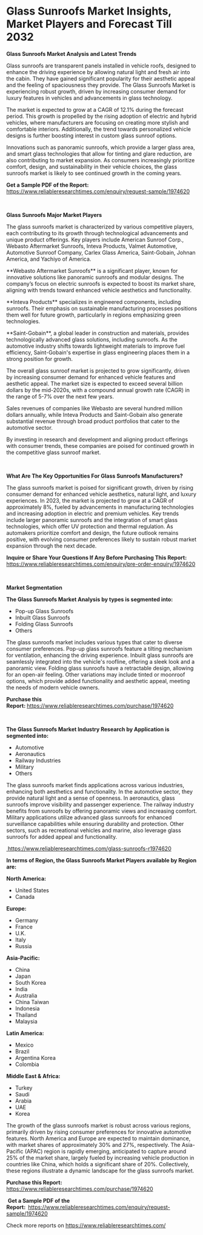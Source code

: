 <p><h1>Glass Sunroofs Market Insights, Market Players and Forecast Till 2032</h1></p><p><strong>Glass Sunroofs Market Analysis and Latest Trends</strong></p>
<p><p>Glass sunroofs are transparent panels installed in vehicle roofs, designed to enhance the driving experience by allowing natural light and fresh air into the cabin. They have gained significant popularity for their aesthetic appeal and the feeling of spaciousness they provide. The Glass Sunroofs Market is experiencing robust growth, driven by increasing consumer demand for luxury features in vehicles and advancements in glass technology. </p><p>The market is expected to grow at a CAGR of 12.1% during the forecast period. This growth is propelled by the rising adoption of electric and hybrid vehicles, where manufacturers are focusing on creating more stylish and comfortable interiors. Additionally, the trend towards personalized vehicle designs is further boosting interest in custom glass sunroof options. </p><p>Innovations such as panoramic sunroofs, which provide a larger glass area, and smart glass technologies that allow for tinting and glare reduction, are also contributing to market expansion. As consumers increasingly prioritize comfort, design, and sustainability in their vehicle choices, the glass sunroofs market is likely to see continued growth in the coming years.</p></p>
<p><strong>Get a Sample PDF of the Report:&nbsp;</strong> <a href="https://www.reliableresearchtimes.com/enquiry/request-sample/1974620?utm_campaign=3297&utm_medium=2&utm_source=Github&utm_content=ia&utm_term=04042025&utm_id=glass-sunroofs">https://www.reliableresearchtimes.com/enquiry/request-sample/1974620</a></p>
<p>&nbsp;</p>
<p><strong>Glass Sunroofs Major Market Players</strong></p>
<p><p>The glass sunroofs market is characterized by various competitive players, each contributing to its growth through technological advancements and unique product offerings. Key players include American Sunroof Corp., Webasto Aftermarket Sunroofs, Inteva Products, Valmet Automotive, Automotive Sunroof Company, Carlex Glass America, Saint-Gobain, Johnan America, and Yachiyo of America.</p><p>**Webasto Aftermarket Sunroofs** is a significant player, known for innovative solutions like panoramic sunroofs and modular designs. The company’s focus on electric sunroofs is expected to boost its market share, aligning with trends toward enhanced vehicle aesthetics and functionality. </p><p>**Inteva Products** specializes in engineered components, including sunroofs. Their emphasis on sustainable manufacturing processes positions them well for future growth, particularly in regions emphasizing green technologies.</p><p>**Saint-Gobain**, a global leader in construction and materials, provides technologically advanced glass solutions, including sunroofs. As the automotive industry shifts towards lightweight materials to improve fuel efficiency, Saint-Gobain's expertise in glass engineering places them in a strong position for growth.</p><p>The overall glass sunroof market is projected to grow significantly, driven by increasing consumer demand for enhanced vehicle features and aesthetic appeal. The market size is expected to exceed several billion dollars by the mid-2020s, with a compound annual growth rate (CAGR) in the range of 5-7% over the next few years.</p><p>Sales revenues of companies like Webasto are several hundred million dollars annually, while Inteva Products and Saint-Gobain also generate substantial revenue through broad product portfolios that cater to the automotive sector.</p><p>By investing in research and development and aligning product offerings with consumer trends, these companies are poised for continued growth in the competitive glass sunroof market.</p></p>
<p>&nbsp;</p>
<p><strong>What Are The Key Opportunities For Glass Sunroofs Manufacturers?</strong></p>
<p><p>The glass sunroofs market is poised for significant growth, driven by rising consumer demand for enhanced vehicle aesthetics, natural light, and luxury experiences. In 2023, the market is projected to grow at a CAGR of approximately 8%, fueled by advancements in manufacturing technologies and increasing adoption in electric and premium vehicles. Key trends include larger panoramic sunroofs and the integration of smart glass technologies, which offer UV protection and thermal regulation. As automakers prioritize comfort and design, the future outlook remains positive, with evolving consumer preferences likely to sustain robust market expansion through the next decade.</p></p>
<p><strong>Inquire or Share Your Questions If Any Before Purchasing This Report:</strong> <a href="https://www.reliableresearchtimes.com/enquiry/pre-order-enquiry/1974620?utm_campaign=3297&utm_medium=2&utm_source=Github&utm_content=ia&utm_term=04042025&utm_id=glass-sunroofs">https://www.reliableresearchtimes.com/enquiry/pre-order-enquiry/1974620</a></p>
<p>&nbsp;</p>
<p><strong>Market Segmentation</strong></p>
<p><strong>The Glass Sunroofs Market Analysis by types is segmented into:</strong></p>
<p><ul><li>Pop-up Glass Sunroofs</li><li>Inbuilt Glass Sunroofs</li><li>Folding Glass Sunroofs</li><li>Others</li></ul></p>
<p><p>The glass sunroofs market includes various types that cater to diverse consumer preferences. Pop-up glass sunroofs feature a tilting mechanism for ventilation, enhancing the driving experience. Inbuilt glass sunroofs are seamlessly integrated into the vehicle's roofline, offering a sleek look and a panoramic view. Folding glass sunroofs have a retractable design, allowing for an open-air feeling. Other variations may include tinted or moonroof options, which provide added functionality and aesthetic appeal, meeting the needs of modern vehicle owners.</p></p>
<p><strong>Purchase this Report:&nbsp;</strong><a href="https://www.reliableresearchtimes.com/purchase/1974620?utm_campaign=3297&utm_medium=2&utm_source=Github&utm_content=ia&utm_term=04042025&utm_id=glass-sunroofs">https://www.reliableresearchtimes.com/purchase/1974620</a></p>
<p>&nbsp;</p>
<p><strong>The Glass Sunroofs Market Industry Research by Application is segmented into:</strong></p>
<p><ul><li>Automotive</li><li>Aeronautics</li><li>Railway Industries</li><li>Military</li><li>Others</li></ul></p>
<p><p>The glass sunroofs market finds applications across various industries, enhancing both aesthetics and functionality. In the automotive sector, they provide natural light and a sense of openness. In aeronautics, glass sunroofs improve visibility and passenger experience. The railway industry benefits from sunroofs by offering panoramic views and increasing comfort. Military applications utilize advanced glass sunroofs for enhanced surveillance capabilities while ensuring durability and protection. Other sectors, such as recreational vehicles and marine, also leverage glass sunroofs for added appeal and functionality.</p></p>
<p><a href="https://www.reliableresearchtimes.com/glass-sunroofs-r1974620?utm_campaign=3297&utm_medium=2&utm_source=Github&utm_content=ia&utm_term=04042025&utm_id=glass-sunroofs">&nbsp;https://www.reliableresearchtimes.com/glass-sunroofs-r1974620</a></p>
<p><strong>In terms of Region, the Glass Sunroofs Market Players available by Region are:</strong></p>
<p>
    <p> <strong> North America: </strong>
        <ul>
            <li>United States</li>
            <li>Canada</li>
        </ul>
        </p> 
    <p> <strong> Europe: </strong>
        <ul>
            <li>Germany</li>
            <li>France</li>
            <li>U.K.</li>
            <li>Italy</li>
            <li>Russia</li>
        </ul>
        </p> 
    <p> <strong> Asia-Pacific: </strong>
        <ul>
            <li>China</li>
            <li>Japan</li>
            <li>South Korea</li>
            <li>India</li>
            <li>Australia</li>
            <li>China Taiwan</li>
            <li>Indonesia</li>
            <li>Thailand</li>
            <li>Malaysia</li>
        </ul>
        </p> 
    <p> <strong> Latin America: </strong>
        <ul>
            <li>Mexico</li>
            <li>Brazil</li>
            <li>Argentina Korea</li>
            <li>Colombia</li>
        </ul>
        </p> 
    <p> <strong> Middle East & Africa: </strong>
        <ul>
            <li>Turkey</li>
            <li>Saudi</li>
            <li>Arabia</li>
            <li>UAE</li>
            <li>Korea</li>
        </ul>
    </p>
    </p>
<p><p>The growth of the glass sunroofs market is robust across various regions, primarily driven by rising consumer preferences for innovative automotive features. North America and Europe are expected to maintain dominance, with market shares of approximately 30% and 27%, respectively. The Asia-Pacific (APAC) region is rapidly emerging, anticipated to capture around 25% of the market share, largely fueled by increasing vehicle production in countries like China, which holds a significant share of 20%. Collectively, these regions illustrate a dynamic landscape for the glass sunroofs market.</p></p>
<p><strong>Purchase this Report: </strong><a href="https://www.reliableresearchtimes.com/purchase/1974620?utm_campaign=3297&utm_medium=2&utm_source=Github&utm_content=ia&utm_term=04042025&utm_id=glass-sunroofs">https://www.reliableresearchtimes.com/purchase/1974620</a></p>
<p>&nbsp;<strong>Get a Sample PDF of the Report:&nbsp;&nbsp;</strong><a href="https://www.reliableresearchtimes.com/enquiry/request-sample/1974620?utm_campaign=3297&utm_medium=2&utm_source=Github&utm_content=ia&utm_term=04042025&utm_id=glass-sunroofs">https://www.reliableresearchtimes.com/enquiry/request-sample/1974620</a></p>
<p><strong></strong></p>
<p>Check more reports on <a href="https://www.reliableresearchtimes.com/?utm_campaign=3297&utm_medium=2&utm_source=Github&utm_content=ia&utm_term=04042025&utm_id=glass-sunroofs">https://www.reliableresearchtimes.com/</a></p>